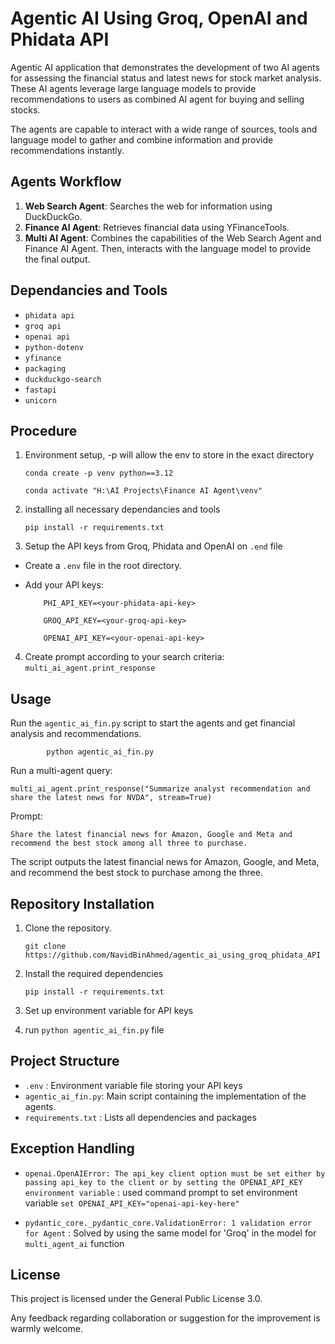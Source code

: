 # Agentic AI Using Groq, OpenAI and Phidata API
Agentic AI application that demonstrates the development of two AI agents for assessing the financial status and latest news for stock market analysis. These AI agents leverage large language models to provide recommendations to users as combined AI agent for buying and selling stocks.

The agents are capable to interact with a wide range of sources, tools and language model to gather and combine information and provide recommendations instantly.


## Agents Workflow

1. **Web Search Agent**: Searches the web for information using DuckDuckGo.
2. **Finance AI Agent**: Retrieves financial data using YFinanceTools.
3. **Multi AI Agent**: Combines the capabilities of the Web Search Agent and Finance AI Agent. Then, interacts with the language model to provide the final output.


## Dependancies and Tools

- `phidata api`
- `groq api`
- `openai api`
- `python-dotenv`
- `yfinance`
- `packaging`
- `duckduckgo-search`
- `fastapi`
- `unicorn`


## Procedure

1. Environment setup, -p will allow the env to store in the exact directory

      ```conda create -p venv python==3.12```

      ```conda activate "H:\AI Projects\Finance AI Agent\venv" ```

2. installing all necessary dependancies and tools
  
      ```pip install -r requirements.txt```

3. Setup the API keys from Groq, Phidata and OpenAI on `.end` file

  - Create a `.env` file in the root directory.
    
  - Add your API keys:
    
            PHI_API_KEY=<your-phidata-api-key>
    
            GROQ_API_KEY=<your-groq-api-key>
    
            OPENAI_API_KEY=<your-openai-api-key>

4. Create prompt according to your search criteria: ```multi_ai_agent.print_response```


## Usage

Run the `agentic_ai_fin.py` script to start the agents and get financial analysis and recommendations.

            python agentic_ai_fin.py

Run a multi-agent query: 

```multi_ai_agent.print_response("Summarize analyst recommendation and share the latest news for NVDA", stream=True)```


Prompt:

`Share the latest financial news for Amazon, Google and Meta and recommend the best stock among all three to purchase.`

The script outputs the latest financial news for Amazon, Google, and Meta, and recommend the best stock to purchase among the three.


## Repository Installation

1. Clone the repository.
   
   ```git clone https://github.com/NavidBinAhmed/agentic_ai_using_groq_phidata_API```
   
3. Install the required dependencies

   ```pip install -r requirements.txt```

5. Set up environment variable for API keys

6. run `python agentic_ai_fin.py` file


## Project Structure

- `.env` : Environment variable file storing your API keys
- `agentic_ai_fin.py`: Main script containing the implementation of the agents.
- `requirements.txt` : Lists all dependencies and packages


## Exception Handling

- `openai.OpenAIError: The api_key client option must be set either by passing api_key to the client or by setting the OPENAI_API_KEY environment variable` : used command prompt to set environment variable `set OPENAI_API_KEY="openai-api-key-here" `

- `pydantic_core._pydantic_core.ValidationError: 1 validation error for Agent` : Solved by using the same model for 'Groq' in the model for `multi_agent_ai` function


## License

This project is licensed under the General Public License 3.0.

Any feedback regarding collaboration or suggestion for the improvement is warmly welcome.
